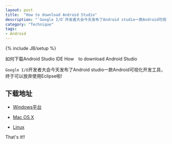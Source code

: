 ```yaml
---
layout: post
title:  "How to download Android Studio"
description: "`Google I/O`开发者大会今天发布了Android studio一款Android可视化开发工具，终于可以放弃使用Eclipse啦!如何下载Android Studio IDE "
category: "Technique"
tags:
- Android
---
```

{% include JB/setup %} 

如何下载Android Studio IDE 
How　to download Android Studio

`Google I/O`开发者大会今天发布了Android studio一款Android可视化开发工具，终于可以放弃使用Eclipse啦!


## 下载地址



- [Windows平台](http://dl.google.com/android/studio/android-studio-bundle-130.677228-windows.exe)

- [Mac OS X](http://dl.google.com/android/studio/android-studio-bundle-130.677228-mac.dmg)

- [Linux](http://dl.google.com/android/studio/android-studio-bundle-130.677228-linux.tgz)



That's it!!
